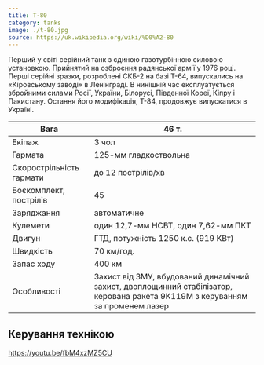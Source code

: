 ```yaml
---
title: Т-80
category: tanks
image: ./t-80.jpg
source: https://uk.wikipedia.org/wiki/%D0%A2-80
---
```


Перший у світі серійний танк з єдиною газотурбінною силовою установкою. Прийнятий на озброєння радянської армії у 1976 році. Перші серійні зразки, розроблені СКБ-2 на базі Т-64, випускались на «Кіровському заводі» в Ленінграді. В нинішній час експлуатується збройними силами Росії, України, Білорусі, Південної Кореї, Кіпру і Пакистану. Остання його модифікація, Т-84, продовжує випускатися в Україні.

| Вага                     | 46 т.                                                                                                                          |
| ------------------------ | ------------------------------------------------------------------------------------------------------------------------------ |
| Екіпаж                   | 3 чол                                                                                                                          |
| Гармата                  | 125-мм гладкоствольна                                                                                                          |
| Скорострільність гармати | до 12 пострілів/хв                                                                                                             |
| Боєкомплект, пострілів   | 45                                                                                                                             |
| Заряджання               | автоматичне                                                                                                                    |
| Кулемети                 | один 12,7-мм НСВТ, один 7,62-мм ПКТ                                                                                            |
| Двигун                   | ГТД, потужність 1250 к.с. (919 КВт)                                                                                            |
| Швидкість                | 70 км/год.                                                                                                                     |
| Запас ходу               | 400 км                                                                                                                         |
| Особливості              | Захист від ЗМУ, вбудований динамічний захист, двоплощинний стабілізатор, керована ракета 9К119М з керуванням за променем лазер |

## Керування технікою

https://youtu.be/fbM4xzMZ5CU
